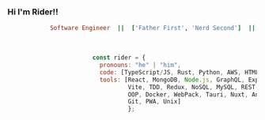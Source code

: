 ### Hi I'm Rider!!                                                  

```ruby
            Software Engineer  ||  ['Father First', 'Nerd Second']  ||  SFSU Grad & UC Davis Certified
```
<br>

```javascript
                        const rider = {
                          pronouns: "he" | "him",
                          code: [TypeScript/JS, Rust, Python, AWS, HTML, CSS],
                          tools: [React, MongoDB, Node.js, GraphQL, Express,
                                  Vite, TDD, Redux, NoSQL, MySQL, REST-APIs,
                                  OOP, Docker, WebPack, Tauri, Nuxt, Angular,
                                  Git, PWA, Unix]
                                  };
```
